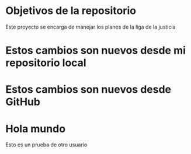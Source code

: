 # Objetivos de la repositorio

Este proyecto se encarga de manejar los planes de la liga de la justicia


# Estos cambios son nuevos desde mi repositorio local
# Estos cambios son nuevos desde GitHub



# Hola mundo
Esto es un prueba de otro usuario